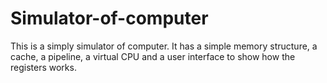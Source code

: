 # Simulator-of-computer
This is a simply simulator of computer. It has a simple memory structure, a cache, a pipeline, a virtual CPU and a user interface to show how the registers works.
